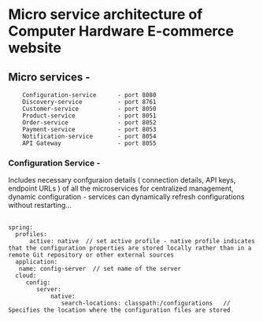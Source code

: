 # Micro service architecture of Computer Hardware E-commerce website

## Micro services -
        Configuration-service      - port 8080
        Discovery-service          - port 8761
        Customer-service           - port 8050
        Product-service            - port 8051
        Order-service              - port 8052
        Payment-service            - port 8053
        Notification-service       - port 8054
        API Gateway                - port 8055

### Configuration Service - 
Includes necessary confguraion details ( connection details, API keys, endpoint URLs ) of all the microservices for centralized management, dynamic configuration - services can dynamically refresh configurations without restarting...

##
    spring:
      profiles:
          active: native  // set active profile - native profile indicates that the configuration properties are stored locally rather than in a remote Git repository or other external sources
      application:
       name: config-server  // set name of the server
      cloud:
         config:
            server:
                native:
                   search-locations: classpath:/configurations   // Specifies the location where the configuration files are stored
